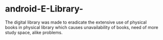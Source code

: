 # android-E-Library-
The digital library was made to eradicate the extensive use of physical books in physical library which causes unavailability of books, need of more study space, alike problems.
